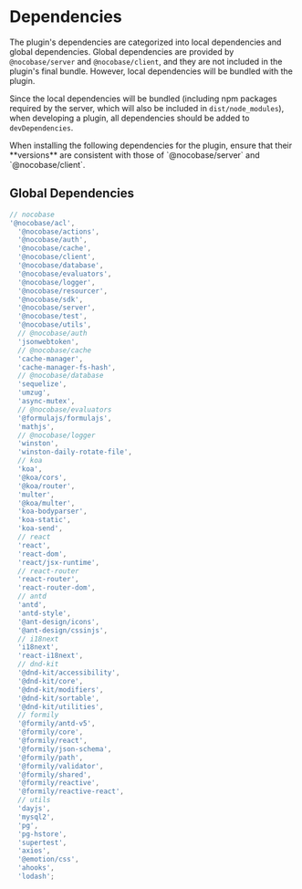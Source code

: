 # Dependencies

The plugin's dependencies are categorized into local dependencies and global dependencies. Global dependencies are provided by `@nocobase/server` and `@nocobase/client`, and they are not included in the plugin's final bundle. However, local dependencies will be bundled with the plugin.

Since the local dependencies will be bundled (including npm packages required by the server, which will also be included in `dist/node_modules`), when developing a plugin, all dependencies should be added to `devDependencies`.

<Alert type="warning">
When installing the following dependencies for the plugin, ensure that their **versions** are consistent with those of `@nocobase/server` and `@nocobase/client`.
</Alert>

## Global Dependencies

```js
// nocobase
'@nocobase/acl',
  '@nocobase/actions',
  '@nocobase/auth',
  '@nocobase/cache',
  '@nocobase/client',
  '@nocobase/database',
  '@nocobase/evaluators',
  '@nocobase/logger',
  '@nocobase/resourcer',
  '@nocobase/sdk',
  '@nocobase/server',
  '@nocobase/test',
  '@nocobase/utils',
  // @nocobase/auth
  'jsonwebtoken',
  // @nocobase/cache
  'cache-manager',
  'cache-manager-fs-hash',
  // @nocobase/database
  'sequelize',
  'umzug',
  'async-mutex',
  // @nocobase/evaluators
  '@formulajs/formulajs',
  'mathjs',
  // @nocobase/logger
  'winston',
  'winston-daily-rotate-file',
  // koa
  'koa',
  '@koa/cors',
  '@koa/router',
  'multer',
  '@koa/multer',
  'koa-bodyparser',
  'koa-static',
  'koa-send',
  // react
  'react',
  'react-dom',
  'react/jsx-runtime',
  // react-router
  'react-router',
  'react-router-dom',
  // antd
  'antd',
  'antd-style',
  '@ant-design/icons',
  '@ant-design/cssinjs',
  // i18next
  'i18next',
  'react-i18next',
  // dnd-kit
  '@dnd-kit/accessibility',
  '@dnd-kit/core',
  '@dnd-kit/modifiers',
  '@dnd-kit/sortable',
  '@dnd-kit/utilities',
  // formily
  '@formily/antd-v5',
  '@formily/core',
  '@formily/react',
  '@formily/json-schema',
  '@formily/path',
  '@formily/validator',
  '@formily/shared',
  '@formily/reactive',
  '@formily/reactive-react',
  // utils
  'dayjs',
  'mysql2',
  'pg',
  'pg-hstore',
  'supertest',
  'axios',
  '@emotion/css',
  'ahooks',
  'lodash';
```
